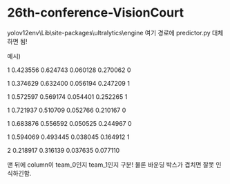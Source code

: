 # 26th-conference-VisionCourt
yolov12env\Lib\site-packages\ultralytics\engine 
여기 경로에 predictor.py 대체하면 됨!

예시)

1 0.423556 0.624743 0.060128 0.270062 0

1 0.374629 0.632400 0.056194 0.247209 1

1 0.572597 0.569174 0.054401 0.252265 1

1 0.721937 0.510709 0.052766 0.210167 0

1 0.683876 0.556592 0.050525 0.244967 0

1 0.594069 0.493445 0.038045 0.164912 1

2 0.218917 0.316139 0.037635 0.077110

맨 뒤에 column이 team_0인지 team_1인지 구분!
물론 바운딩 박스가 겹치면 잘못 인식하긴함.
